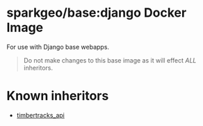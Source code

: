 # sparkgeo/base:django Docker Image

For use with Django base webapps.

> Do not make changes to this base image as it will effect *ALL* inheritors.

# Known inheritors

* [timbertracks_api](https://github.com/sparkgeo/timbertracks_api)
